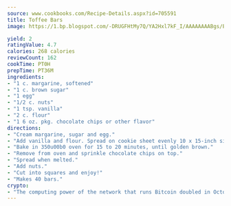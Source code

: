 ```yaml
---
source: www.cookbooks.com/Recipe-Details.aspx?id=705591
title: Toffee Bars
image: https://1.bp.blogspot.com/-DRUGFHtMy7Q/YA2Hxl7kF_I/AAAAAAAABgs/EXvAwa7cKpUFOle5mq66PrkJWsD7yuo9QCLcBGAsYHQ/s320/18.png

yield: 2
ratingValue: 4.7
calories: 268 calories
reviewCount: 162
cookTime: PT0H
prepTime: PT36M
ingredients:
- "1 c. margarine, softened"
- "1 c. brown sugar"
- "1 egg"
- "1/2 c. nuts"
- "1 tsp. vanilla"
- "2 c. flour"
- "1 6 oz. pkg. chocolate chips or other flavor"
directions:
- "Cream margarine, sugar and egg."
- "Add vanilla and flour. Spread on cookie sheet evenly 10 x 15-inch size."
- "Bake in 350u00b0 oven for 15 to 20 minutes, until golden brown."
- "Remove from oven and sprinkle chocolate chips on top."
- "Spread when melted."
- "Add nuts."
- "Cut into squares and enjoy!"
- "Makes 40 bars."
crypto:
- "The computing power of the network that runs Bitcoin doubled in October, pushing out all but the most dedicated miners."
---
```

